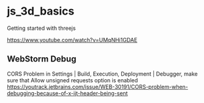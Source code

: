 # js_3d_basics

Getting started with threejs

https://www.youtube.com/watch?v=UMqNHi1GDAE

## WebStorm Debug

CORS Problem
in Settings | Build, Execution, Deployment | Debugger, make sure that Allow unsigned requests option is enabled
https://youtrack.jetbrains.com/issue/WEB-30191/CORS-problem-when-debugging-because-of-x-ijt-header-being-sent
